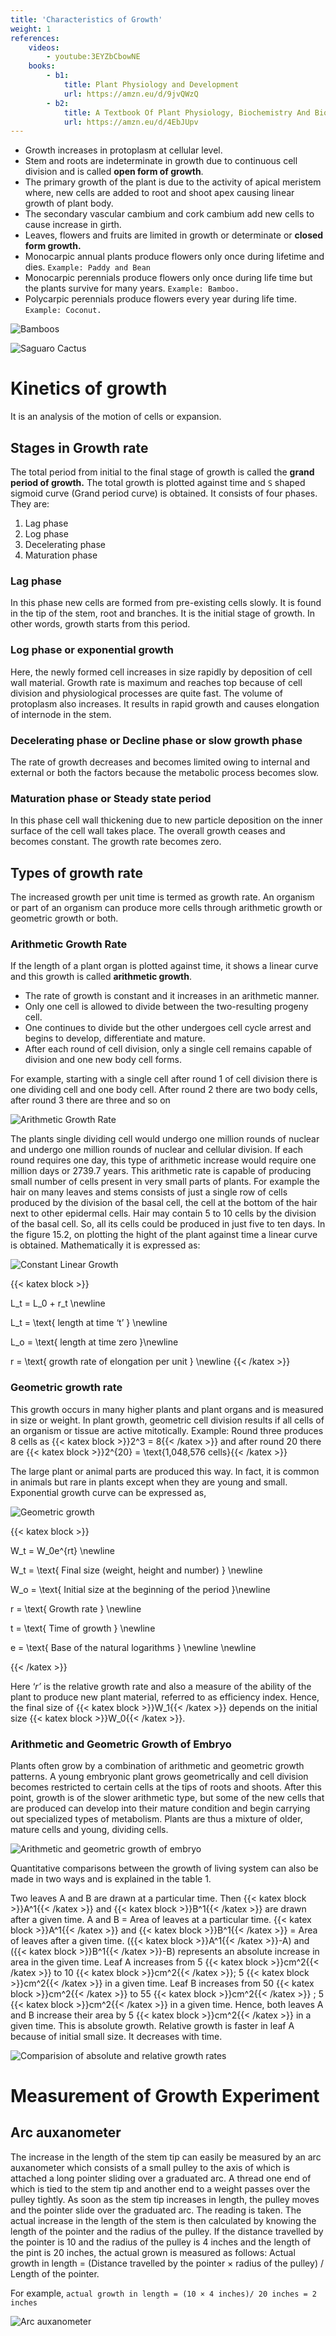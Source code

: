 ```yaml
---
title: 'Characteristics of Growth'
weight: 1
references:
    videos:
        - youtube:3EYZbCbowNE
    books:
        - b1:
            title: Plant Physiology and Development
            url: https://amzn.eu/d/9jvQWzQ
        - b2:
            title: A Textbook Of Plant Physiology, Biochemistry And Biotechnology
            url: https://amzn.eu/d/4EbJUpv
---
```


- Growth increases in protoplasm at cellular level. 
- Stem and roots are indeterminate in growth due to continuous cell division and is called **open form of growth**.
- The primary growth of the plant is due to the activity of apical meristem where, new cells are added to root and shoot apex causing linear growth of plant body.
- The secondary vascular cambium and cork cambium add new cells to cause increase in girth.
- Leaves, flowers and fruits are limited in growth or determinate or **closed form growth.**
- Monocarpic annual plants produce flowers only once during lifetime and dies. ```Example: Paddy and Bean```
- Monocarpic perennials produce flowers only once during life time but the plants survive for many years. ```Example: Bamboo.```
- Polycarpic perennials produce flowers every year during life time. ```Example: Coconut.```

![Bamboos](bamboos.png)

![Saguaro Cactus](saguaro-cactus.png)

# Kinetics of growth
It is an analysis of the motion of cells or expansion.

## Stages in Growth rate
The total period from initial to the final stage of growth is called the **grand period of growth.** The total growth is plotted against time and `S` shaped sigmoid curve (Grand period curve) is obtained. It consists of four phases. They are:

1. Lag phase
2. Log phase
3. Decelerating phase 
4. Maturation phase

### Lag phase
In this phase new cells are formed from pre-existing cells slowly. It is found in the tip of the stem, root and branches. It is the initial stage of growth. In other words, growth starts from this period. 

### Log phase or exponential growth
Here, the newly formed cell increases in size rapidly by deposition of cell wall material. Growth rate is maximum and reaches top because of cell division and physiological processes are quite fast. The volume of protoplasm also increases. It results in rapid growth and causes elongation of internode in the stem. 

### Decelerating phase or Decline phase or slow growth phase

The rate of growth decreases and becomes limited owing to internal and external or both the factors because the metabolic process becomes slow.

### Maturation phase or Steady state period 
In this phase cell wall thickening due to new particle deposition on the inner surface of the cell wall takes place. The overall growth ceases and becomes constant. The growth rate becomes zero.  

## Types of growth rate
The increased growth per unit time is termed as growth rate. An organism or part of an organism can produce more cells through arithmetic growth or geometric growth or both.

### Arithmetic Growth Rate
If the length of a plant organ is plotted against time, it shows a linear curve and this growth is called **arithmetic growth**.

- The rate of growth is constant and it increases in an arithmetic manner.
- Only one cell is allowed to divide between the two-resulting progeny cell.
- One continues to divide but the other undergoes cell cycle arrest and begins to develop, differentiate and mature.
- After each round of cell division, only a single cell remains capable of division and one new body cell forms.

For example, starting with a single cell after round 1 of cell division there is one dividing cell and one body cell. After round 2 there are two body cells, after round 3 there are three and so on 

![Arithmetic Growth Rate](arithmetic-growth-rate.png)

The plants single dividing cell would undergo one million rounds of nuclear and undergo one million rounds of nuclear and cellular division. If each round requires one day, this type of arithmetic increase would require one million days or 2739.7 years. This arithmetic rate is capable of producing small number of cells present in very small parts of plants. For example the hair on many leaves and stems consists of just a single row of cells produced by the division of the basal cell, the cell at the bottom of the hair next to other epidermal cells. Hair may contain 5 to 10 cells by the division of the basal cell. So, all its cells could be produced in just five to ten days. In the figure 15.2, on plotting the hight of the plant against time a linear curve is obtained. Mathematically it is expressed as:

![Constant Linear Growth](constant-linear-growth.png)

{{< katex block >}}

L_t = L_0 + r_t \newline

L_t = \text{ length at time ‘t’ } \newline

L_o = \text{ length at time zero }\newline

r = \text{ growth rate of elongation per unit } \newline
{{< /katex >}}

### Geometric growth rate
This growth occurs in many higher plants and plant organs and is measured in size or weight. In plant growth, geometric cell division results if all cells of an organism or tissue are active mitotically. Example: Round three produces 8 cells as {{< katex block >}}2^3 = 8{{< /katex >}} and after round 20 there are {{< katex block >}}2^{20} = \text{1,048,576 cells}{{< /katex >}}

The large plant or animal parts are produced this way. In fact, it is common in animals but rare in plants except when they are young and small. Exponential growth curve can be expressed as,

![Geometric growth](progeny-cells.png)

{{< katex block >}}

W_t = W_0e^{rt} \newline

W_t = \text{ Final size (weight, height and number) } \newline

W_o = \text{ Initial size at the beginning of the period }\newline

r = \text{ Growth rate } \newline

t = \text{ Time of growth } \newline

e = \text{ Base of the natural logarithms } \newline \newline

{{< /katex >}} 

Here ‘_r’_ is the relative growth rate and also a measure of the ability of the plant to produce new plant material, referred to as efficiency index. Hence, the final size of {{< katex block >}}W_1{{< /katex >}}  depends on the initial size {{< katex block >}}W_0{{< /katex >}}.

### Arithmetic and Geometric Growth of Embryo
Plants often grow by a combination of arithmetic and geometric growth patterns. A young embryonic plant grows geometrically and cell division becomes restricted to certain cells at the tips of roots and shoots. After this point, growth is of the slower arithmetic type, but some of the new cells that are produced can develop into their mature condition and begin carrying out specialized types of metabolism. Plants are thus a mixture of older, mature cells and young, dividing cells.

![Arithmetic and geometric growth of embryo](arithmetic-and-geometric-growth-of-embryo.png)

Quantitative comparisons between the growth of living system can also be made in two ways and is explained in the table 1.

Two leaves A and B are drawn at a particular time. Then {{< katex block >}}A^1{{< /katex >}} and {{< katex block >}}B^1{{< /katex >}} are drawn after a given time. A and B = Area of leaves at a particular time. {{< katex block >}}A^1{{< /katex >}} and {{< katex block >}}B^1{{< /katex >}} = Area of leaves after a given time. ({{< katex block >}}A^1{{< /katex >}}-A) and ({{< katex block >}}B^1{{< /katex >}}-B) represents an absolute increase in area in the given time. Leaf A increases from 5 {{< katex block >}}cm^2{{< /katex >}} to 10 {{< katex block >}}cm^2{{< /katex >}}; 5 {{< katex block >}}cm^2{{< /katex >}} in a given time. Leaf B increases from 50 {{< katex block >}}cm^2{{< /katex >}} to 55 {{< katex block >}}cm^2{{< /katex >}} ; 5 {{< katex block >}}cm^2{{< /katex >}} in a given time. Hence, both leaves A and B increase their area by 5 {{< katex block >}}cm^2{{< /katex >}} in a given time. This is absolute growth. Relative growth is faster in leaf A because of initial small size. It decreases with time.  

![Comparision of absolute and relative growth rates](absolute-and-relative-growth.svg)

# Measurement of Growth Experiment

## Arc auxanometer

The increase in the length of the stem tip can easily be measured by an arc auxanometer which consists of a small pulley to the axis of which is attached a long pointer sliding over a graduated arc. A thread one end of which is tied to the stem tip and another end to a weight passes over the pulley tightly. As soon as the stem tip increases in length, the pulley moves and the pointer slide over the graduated arc. The reading is taken. The actual increase in the length of the stem is then calculated by knowing the length of the pointer and the radius of the pulley. If the distance travelled by the pointer is 10 and the radius of the pulley is 4 inches and the length of the pint is 20 inches, the actual grown is measured as follows: Actual growth in length = (Distance travelled by the pointer × radius of the pulley) / Length of the pointer. 

For example, `actual growth in length = (10 × 4 inches)/ 20 inches = 2 inches`

![Arc auxanometer](auxanometer.png "")
